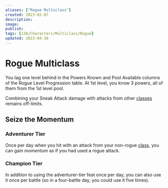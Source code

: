 ```yaml
---
aliases: ["Rogue Multiclass"]
created: 2023-02-07
description: 
image: 
publish: 
tags: [13A/Characters/Multiclass/Rogue]
updated: 2023-04-30
---
```

# Rogue Multiclass

You lag one level behind in the Powers Known and Pool Available columns of the Rogue Level Progression table. At 1st level, you know 3 powers, all of them from the 1st level pool.

Combining your Sneak Attack damage with attacks from other [classes](../Classes/Classes.md) remains off-limits.

## Seize the Momentum

### Adventurer Tier

Once per day when you hit with an attack from your non-rogue [class](../Character-Rules/Class.md), you can gain *momentum* as if you had used a rogue attack.

### Champion Tier

In addition to using the adventurer-tier feat once per day, you can also use it once per battle (so in a four-battle day, you could use it five times).
